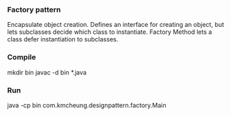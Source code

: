 ### Factory pattern  
Encapsulate object creation. Defines an interface for creating an object, but lets subclasses decide which class to instantiate. Factory Method lets a class defer instantiation to subclasses.  
### Compile

mkdir bin
javac -d bin *.java

### Run

java -cp bin com.kmcheung.designpattern.factory.Main